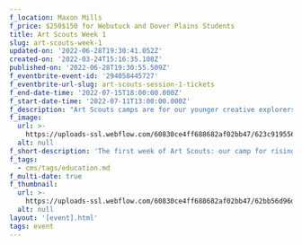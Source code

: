 ```yaml
---
f_location: Maxon Mills
f_price: $250$150 for Webutuck and Dover Plains Students
title: Art Scouts Week 1
slug: art-scouts-week-1
updated-on: '2022-06-28T19:30:41.052Z'
created-on: '2022-03-24T15:16:35.108Z'
published-on: '2022-06-28T19:30:55.509Z'
f_eventbrite-event-id: '294058445727'
f_eventbrite-url-slug: art-scouts-session-1-tickets
f_end-date-time: '2022-07-15T18:00:00.000Z'
f_start-date-time: '2022-07-11T13:00:00.000Z'
f_description: "Art Scouts camps are for our younger creative explorers, rising grades 1 through 3. The first session of Art Scouts runs July 11–15 from 9 AM to 2 PM at Maxon Mills. Scouts will embark on creative projects indoors and outdoors, inspired by the Wassaic Project summer exhibition and their own \_imaginations. We'll also play games, explore the Wassaic backyard, visit artist studios, and have fun! Scouts will be led by Washington Montessori art teacher Daisy Laing with support from Wassaic Project staff.\n\nProof of vaccination will be required, and we will continue to evaluate the COVID-19 risk in our area, and to refer to CDC guidelines. Please make sure to fill out the medical and permission forms linked on our website. We ask that all campers bring their own bag lunches, wear close-toed shoes, and come prepared with whatever they need to have fun in all weathers — suncreen, bug spray, hats, raincoats, etc.!\n\nCheck out our other summer offerings for your age group! 1st–3rd graders can all sign up for our Saturday Morning Sessions and 3rd graders can also sign up for our Afternoon Summer Sessions.\n\n**Before the first day of camp:**\n\n1) Fill out the registration and payment information below. Only 12 slots are available, so register early!\n\n2) Read and sign our [photo release](https://static1.squarespace.com/static/5a56409e914e6badf50e083c/t/5ca2ddc853450ac9825d4215/1554177480540/WP+Photo+Release+%282019-04-01+at+23-45+by+JB%29.pdf).\n\n3) Ask your pediatrician to complete this [medical form](https://wassaicproject.squarespace.com/s/Medical_Form_WP-1.pdf)."
f_image:
  url: >-
    https://uploads-ssl.webflow.com/60830ce4ff688682af02bb47/623c9195562727ea08d6561c_wassaic-project-education-art-scouts-2018-07-28-11-14-08.jpg
  alt: null
f_short-description: 'The first week of Art Scouts: our camp for rising 1st–3rd graders.'
f_tags:
  - cms/tags/education.md
f_multi-date: true
f_thumbnail:
  url: >-
    https://uploads-ssl.webflow.com/60830ce4ff688682af02bb47/62bb56d96d592f2ab591fb62_wassaic-project-artist-stephen-morrison-dog-show-1-3.jpg
  alt: null
layout: '[event].html'
tags: event
---
```




